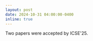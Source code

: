 ```yaml
---
layout: post
date: 2024-10-31 04:00:00-0400
inline: true
---
```


Two papers were accepted by ICSE'25.
